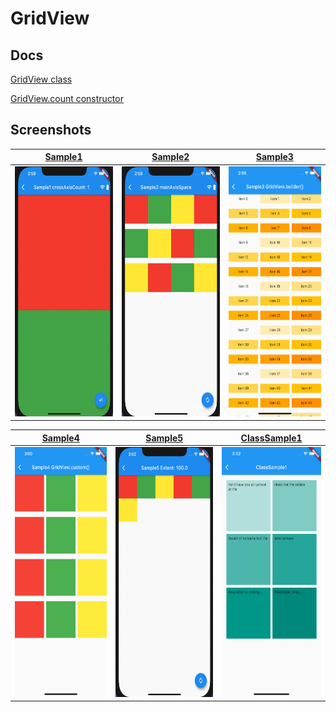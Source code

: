 # GridView

## Docs

[GridView class](https://api.flutter.dev/flutter/widgets/GridView-class.html)

[GridView.count constructor](https://api.flutter.dev/flutter/widgets/GridView/GridView.count.html)

## Screenshots

|[Sample1](lib/pages/sample1.dart)|[Sample2](lib/pages/sample2.dart)|[Sample3](lib/pages/sample3.dart)|
|:-:|:-:|:-:|
|<img src="./screenshots/gif/Sample1.gif" height="400" alt="Screenshot"/>|<img src="./screenshots/gif/Sample2.gif" height="400" alt="Screenshot"/>|<img src="./screenshots/Sample3.png" height="400" alt="Screenshot"/>|

|[Sample4](lib/pages/sample4.dart)|[Sample5](lib/pages/sample5.dart)|[ClassSample1](lib/pages/class_sample1.dart)|
|:-:|:-:|:-:|
|<img src="./screenshots/Sample4.png" height="400" alt="Screenshot"/>|<img src="./screenshots/gif/Sample5.gif" height="400" alt="Screenshot"/>|<img src="./screenshots/ClassSample1.png" height="400" alt="Screenshot"/>|

